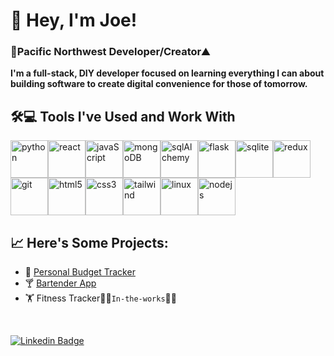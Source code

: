 # :wave: Hey, I'm Joe!

### :evergreen_tree:Pacific Northwest Developer/Creator:mountain:

**I'm a full-stack, DIY developer focused on learning everything I can about building software to create digital convenience for those of tomorrow.**



## :hammer_and_wrench::computer: Tools I've Used and Work With

<img style="width:60px;" alt='python' src="https://cdn.jsdelivr.net/gh/devicons/devicon@latest/icons/python/python-original.svg" /><img style="width:60px" alt='react' src="https://cdn.jsdelivr.net/gh/devicons/devicon@latest/icons/react/react-original.svg" /><img style="width:60px" alt='javaScript' src="https://cdn.jsdelivr.net/gh/devicons/devicon@latest/icons/javascript/javascript-original.svg" /><img style="width:60px;" alt='mongoDB' src="https://cdn.jsdelivr.net/gh/devicons/devicon@latest/icons/mongodb/mongodb-original.svg" /><img style="width:60px;" alt='sqlAlchemy' src="https://cdn.jsdelivr.net/gh/devicons/devicon@latest/icons/sqlalchemy/sqlalchemy-original.svg" /><img style="width:60px;" alt='flask' src="https://cdn.jsdelivr.net/gh/devicons/devicon@latest/icons/flask/flask-original.svg" /><img style="width:60px;" alt='sqlite' src="https://cdn.jsdelivr.net/gh/devicons/devicon@latest/icons/sqlite/sqlite-original.svg" /><img style="width:60px;" alt='redux' src="https://cdn.jsdelivr.net/gh/devicons/devicon@latest/icons/redux/redux-original.svg" /><img style="width:60px;" alt='git' src="https://cdn.jsdelivr.net/gh/devicons/devicon@latest/icons/git/git-original.svg" /><img style="width:60px;" alt='html5' src="https://cdn.jsdelivr.net/gh/devicons/devicon@latest/icons/html5/html5-original.svg" /><img style="width:60px;" alt='css3' src="https://cdn.jsdelivr.net/gh/devicons/devicon@latest/icons/css3/css3-original.svg" /><img style="width:60px;" alt='tailwind' src="https://cdn.jsdelivr.net/gh/devicons/devicon@latest/icons/tailwindcss/tailwindcss-original.svg" /><img style="width:60px;" alt='linux' src="https://cdn.jsdelivr.net/gh/devicons/devicon@latest/icons/linux/linux-original.svg" /><img style="width:60px;" alt='nodejs' src="https://cdn.jsdelivr.net/gh/devicons/devicon@latest/icons/nodejs/nodejs-original-wordmark.svg" />


## :chart_with_upwards_trend: Here's Some Projects:
* :money_with_wings:  <a href="https://github.com/JS-93/Budget_App">Personal Budget Tracker</a>
* :cocktail:    <a href="https://github.com/JS-93/BarNone">Bartender App</a>
* :weight_lifting: Fitness Tracker👨‍💻`In-the-works`👨‍💻               


<br>

[![Linkedin Badge](https://img.shields.io/badge/-LinkedIn-white?style=for-the-badge&logo=Linkedin&logoColor=blue&link=https://www.linkedin.com/in/joe-schnebly/)](https://www.linkedin.com/in/joe-schnebly/)
    
   

